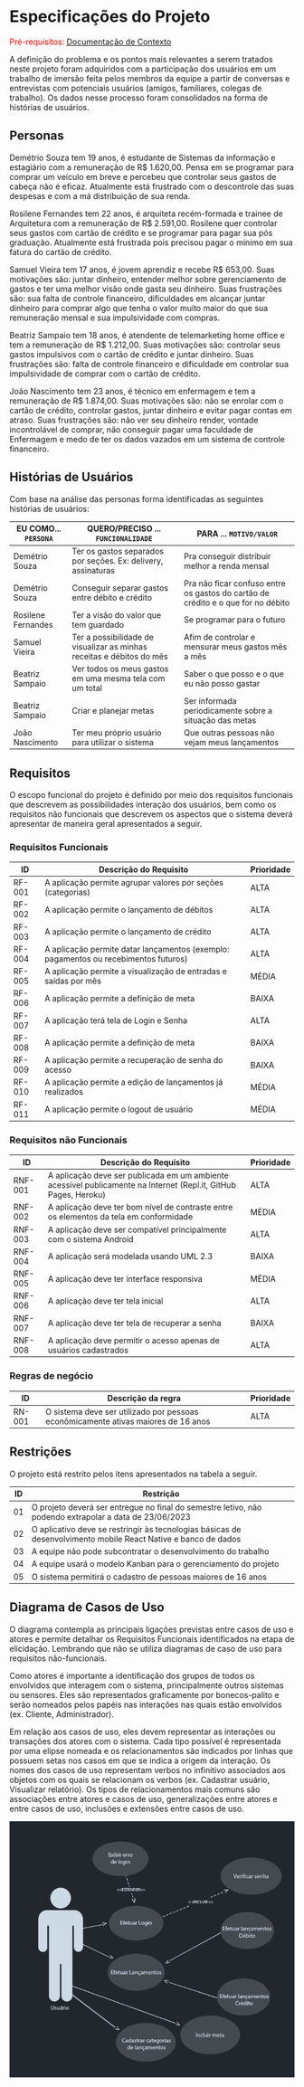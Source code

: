 # Especificações do Projeto

<span style="color:red">Pré-requisitos: <a href="1-Documentação de Contexto.md"> Documentação de Contexto</a></span>

A definição do problema e os pontos mais relevantes a serem tratados neste projeto foram adquiridos com a participação dos usuários em um trabalho de imersão feita pelos membros da equipe a partir de conversas e entrevistas com potenciais usuários (amigos, familiares, colegas de trabalho). Os dados nesse processo foram consolidados na forma de histórias de usuários.

## Personas

Demétrio Souza tem 19 anos, é estudante de Sistemas da informação e estagiário com a remuneração de R$ 1.620,00. Pensa em se programar para comprar um veículo em breve e percebeu que controlar seus gastos de cabeça não é eficaz. Atualmente está frustrado com o descontrole das suas despesas e com a má distribuição de sua renda.

Rosilene Fernandes tem 22 anos, é arquiteta recém-formada e trainee de Arquitetura com a remuneração de R$ 2.591,00. Rosilene quer controlar seus gastos com cartão de crédito e se programar para pagar sua pós graduação. Atualmente está frustrada pois precisou pagar o mínimo em sua fatura do cartão de crédito.

Samuel Vieira tem 17 anos, é jovem aprendiz e recebe R$ 653,00. Suas motivações são: juntar dinheiro, entender melhor sobre gerenciamento de gastos e ter uma melhor visão onde gasta seu dinheiro. Suas frustrações são: sua falta de controle financeiro, dificuldades em alcançar juntar dinheiro para comprar algo que tenha o valor muito maior do que sua remuneração mensal e sua impulsividade com compras.

Beatriz Sampaio tem 18 anos, é atendente de telemarketing home office e tem a remuneração de R$ 1.212,00. Suas motivações são: controlar seus gastos impulsivos com o cartão de crédito e juntar dinheiro. Suas frustrações são: falta de controle financeiro e dificuldade em controlar sua impulsividade de comprar com o cartão de crédito.

João Nascimento tem 23 anos, é técnico em enfermagem e tem a remuneração de R$ 1.874,00. Suas motivações são: não se enrolar com o cartão de crédito, controlar gastos, juntar dinheiro e evitar pagar contas em atraso. Suas frustrações são: não ver seu dinheiro render, vontade incontrolável de comprar, não conseguir pagar uma faculdade de Enfermagem e medo de ter os dados vazados em um sistema de controle financeiro.


## Histórias de Usuários

Com base na análise das personas forma identificadas as seguintes histórias de usuários:

|EU COMO... `PERSONA`| QUERO/PRECISO ... `FUNCIONALIDADE` |PARA ... `MOTIVO/VALOR`                 |
|--------------------|------------------------------------|----------------------------------------|
|Demétrio Souza   | Ter os gastos separados por seções. Ex: delivery, assinaturas           | Pra conseguir distribuir melhor a renda mensal              |
|Demétrio Souza        | Conseguir separar gastos entre débito e crédito                | Pra não ficar confuso entre os gastos do cartão de crédito e o que for no débito |
|Rosilene Fernandes         | Ter a visão do valor que tem guardado                 | Se programar para o futuro  |
|Samuel Vieira         | Ter a possibilidade de visualizar as minhas receitas e débitos do mês                 | Afim de controlar e mensurar meus gastos mês a mês  |
|Beatriz Sampaio         | Ver todos os meus gastos em uma mesma tela com um total                 | Saber o que posso e o que eu não posso gastar  |
|Beatriz Sampaio         | Criar e planejar metas                  | Ser informada periodicamente sobre a situação das metas |
|João Nascimento        | Ter meu próprio usuário para utilizar o sistema                 | Que outras pessoas não vejam meus lançamentos  |

## Requisitos

O escopo funcional do projeto é definido por meio dos requisitos funcionais que descrevem as possibilidades interação dos usuários, bem como os requisitos não funcionais que descrevem os aspectos que o sistema deverá apresentar de maneira geral apresentados a seguir. 

### Requisitos Funcionais

|ID    | Descrição do Requisito  | Prioridade |
|------|-----------------------------------------|----|
|RF-001| A aplicação permite agrupar valores por seções (categorias)  | ALTA | 
|RF-002| A aplicação permite o lançamento de débitos  | ALTA |
|RF-003| A aplicação permite o lançamento de crédito | ALTA |
|RF-004| A aplicação permite datar lançamentos (exemplo: pagamentos ou recebimentos futuros)  | ALTA |
|RF-005| A aplicação permite a visualização de entradas e saídas por mês | MÉDIA |
|RF-006| A aplicação permite a definição de meta  | BAIXA |
|RF-007| A aplicação terá tela de Login e Senha  | ALTA |
|RF-008| A aplicação permite a definição de meta  | BAIXA |
|RF-009| A aplicação permite a recuperação de senha do acesso  | BAIXA |
|RF-010| A aplicação permite a edição de lançamentos já realizados  | MÉDIA |
|RF-011| A aplicação permite o logout de usuário | MÉDIA |

### Requisitos não Funcionais

|ID     | Descrição do Requisito  |Prioridade |
|-------|-------------------------|----|
|RNF-001| A aplicação deve ser publicada em um ambiente acessível publicamente na Internet (Repl.it, GitHub Pages, Heroku) | ALTA | 
|RNF-002| A aplicação deve ter bom nível de contraste entre os elementos da tela em conformidade |  MÉDIA | 
|RNF-003| A aplicação deve ser compatível principalmente com o sistema Android |  ALTA | 
|RNF-004| A aplicação será modelada usando UML 2.3  |  BAIXA |
|RNF-005| A aplicação deve ter interface responsiva  |  MÉDIA |
|RNF-006| A aplicação deve ter tela inicial |ALTA|
|RNF-007| A aplicação deve ter tela de recuperar a senha |BAIXA|
|RNF-008| A aplicação deve permitir o acesso apenas de usuários cadastrados |ALTA|

### Regras de negócio
|ID     | Descrição da regra  |Prioridade |
|-------|-------------------------|----|
|RN-001| O sistema deve ser utilizado por pessoas econômicamente ativas maiores de 16 anos | ALTA | 

## Restrições

O projeto está restrito pelos itens apresentados na tabela a seguir.

|ID| Restrição                                             |
|--|-------------------------------------------------------|
|01| O projeto deverá ser entregue no final do semestre letivo, não podendo extrapolar a data de 23/06/2023 |
|02| O aplicativo deve se restringir às tecnologias básicas de desenvolvimento mobile React Native e banco de dados |
|03| A equipe não pode subcontratar o desenvolvimento do trabalho        |
|04| A equipe usará o modelo Kanban para o gerenciamento do projeto      |
|05| O sistema permitirá o cadastro de pessoas maiores de 16 anos        |



## Diagrama de Casos de Uso

O diagrama contempla as principais ligações previstas entre casos de uso e atores e permite detalhar os Requisitos Funcionais identificados na etapa de elicidação. Lembrando que  não se utiliza diagramas de caso de uso para requisitos não-funcionais. 

Como atores é importante a identificação dos grupos de todos os envolvidos que interagem com o sistema, principalmente outros sistemas ou sensores. Eles são representados graficamente por bonecos-palito e serão nomeados pelos papéis nas interações nas quais estão envolvidos (ex. Cliente, Administrador).

Em relação aos casos de uso, eles devem representar as interações ou transações dos atores com o sistema. Cada tipo possível é representada por uma elipse nomeada e os relacionamentos são indicados por linhas que possuem setas nos casos em que se indica a origem da interação. Os nomes dos casos de uso representam verbos no infinitivo associados aos objetos com os quais se relacionam os verbos (ex. Cadastrar usuário, Visualizar relatório). Os tipos de relacionamentos mais comuns são associações entre atores e casos de uso, generalizações entre atores e entre casos de uso, inclusões e extensões entre casos de uso.

![img](img/diagrama-casos-de-uso.png)
